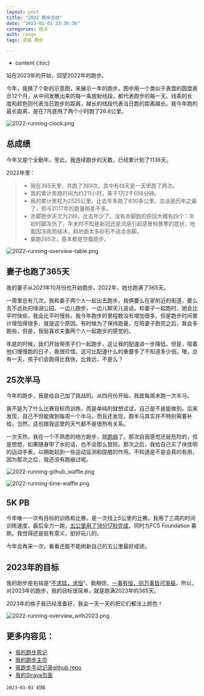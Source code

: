 ```yaml
---
layout: post
title: "2022 跑步总结"
date: "2023-01-01 23:36:36"
categories: 结点
auth: conge
tags: 总结 跑步

---
```

* content
{:toc}

站在2023年的开始，回望2022年的跑步。

今年，我换了个新的示意图，来展示一年的跑步。图中用一个类似于表盘的圆盘表示12个月，从中间发散出来的每一条放射线段，都代表跑步的每一天。线条的长度和颜色则代表当日跑步的距离，越长的线段代表当日跑的距离越长。我今年跑的最长距离，是在7月底用了两个小时跑了26.8公里。

![2022-running-clock.png](https://s2.loli.net/2023/01/02/kBS4yUJVOu2IFWG.png)




## 总成绩

今年又是个全勤年。至此，我连续跑步的天数，已经累计到了1138天。

2022年里：

> * 我在365天里，共跑了369次。其中有四天是一天里跑了两次。
> * 我的累计奔跑时间为约211小时，等于1万2千656分钟。
> * 我的累计里程为2525公里。比去年多跑了600多公里，应该是历年之最了，但与2017年的跑量相差不多。
> * 赤脚跑步天次为299，比去年少了。没有赤脚跑的原因大概有四个：年初时脚冻伤了，年末时不知是新冠还是流感引起感冒和畏寒的症状，地面因冻雨而结冰，和地面太多砂石不适合赤脚。
> * 晨跑265次，基本都是空腹跑步。

![2022-running-overview-table.png](https://s2.loli.net/2023/01/02/xUh1BIZz64X2PQj.png)

## 妻子也跑了365天

我的妻子从2021年10月份也开始跑步。2022年，她也跑满了365天。

一周里总有几次，我和妻子两个人一起出去跑步。我俩要么在家附近的街道，要么去不远处的绿湖公园，一边儿跑步，一边儿聊天儿说话。和妻子一起跑时，她会比平时快些，我会比平时慢些。我今年跑步的里程数没有增加很多，但是跑步时间累计增加得很多，就是这个原因。有时候为了保持跑量，在陪妻子跑完之后，我会多跑些，但是，我挺喜欢夫妻两个人一起跑步的感觉的。

年底的时候，我们开始带孩子们一起跑步，这让我的配速进一步降低。但是，陪着他们慢慢跑的日子，我很珍惜。这可比配速什么的重要多了不知道多少倍。嘿，总有一天，孩子们会跑得比我快，比我远，不是么？

## 25次半马

今年的跑步，我是给自己加了挑战的。从四月份开始，我就每周末跑一次半马。

我不是为了什么比赛目标而训练，而是单纯的就想试试，自己是不是能做到。后来发现，自己不但能做到每周一个半马，而且还发现，跑半马其实并不特别需要补给。当然，这也跟我这里的天气都不是很热有关系。

一次天热，我在一个不熟悉的地方跑步，就[跑崩](https://conge.livingwithfcs.org/2022/07/12/ReturnPoint-exhausted/)了。那次自我感觉还挺危险的，但是想想，如果随身带了水的话，也不会那么狼狈。那次之后，我给自己买了块佳明的运动手表，以期能起到一些运动监测和提醒的作用。不知道是不是会真的有用，因为那次之后，我还没有跑崩过呢。

![2022-running-github_waffle.png](https://s2.loli.net/2023/01/02/vLuce7rITnkOsfH.png)

![2022-running-time-waffle.png](https://s2.loli.net/2023/01/02/R3DlmaswIQTvd7L.png)

## 5K PB

今年唯一一次有目标的训练和比赛，是一次线上5公里的比赛。我用了三周的时间训练速度，最后全力一跑，[五公里用了18分17秒完成](https://conge.livingwithfcs.org/2022/09/25/ReturnPoint-races/)，同时为FCS Foundation 募款。我觉得还是挺有意义，挺好玩儿的。

今年会再来一次，看看还能不能刷新自己的五公里最好成绩。

## 2023年的目标

我的跑步座右铭是“[不求猛，求恒](https://conge.livingwithfcs.org/2022/04/30/ReturnPoint-running-moto/)”。我相信，[一事有恒，则万事皆可渐振](https://conge.livingwithfcs.org/2021/04/10/returnPoint-seeding-habbit/)。所以，对2023年的跑步，我的目标很简单，就是跑满2023年的365天。

2023年的格子我已经准备好，我会一天一天的把它们都涂上颜色！

![2022-running-overview_with2023.png](https://s2.loli.net/2023/01/02/BKqNcpsCRk8yELj.png)

## 更多内容见：

* [我的跑步周记](https://conge.github.io/category/#%E6%8A%98%E8%BF%94%E7%82%B9)
* [我的跑步主页](https://conge.livingwithfcs.org/running_page/)
* [我跑步手动记录github repo](https://github.com/conge/RunningStreak)
* [我的Strava页面](https://www.strava.com/athletes/57680242)

```
2023-01-01 初稿
```
